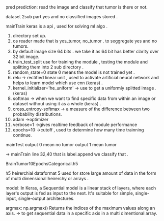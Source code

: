 pred
prediction:
read the image and classify that tumor is there or not.

dataset
2sub part yes and no 
classified images stored . 

mainTrain
keras is a api , used for solving ml algo .

1. directory set up.
2. os reader made that is yes_tumor, no_tumor . to seggregate yes and no tumors. 
3. by default image size 64 bits . we take it as 64 bit has better clarity over 32 bit image.  
4. train_test_split use for training the module , testing the module and splitting them into 2 sub directory . 
5. random_state=0 state 0 means the model is not trained yet .
6. relu -> rectified linear unit , used to activate artificial neural network and helps to learn model which use cnn (keras) .
7. kernel_initializer='he_uniform'    -> use to get a uniformly splitted image .(keras)
8. softmax  -> when we want to find specific data from within an image or dataset without using it as a whole (keras) .
9. cross_entropy-softmax -> a measure of the difference between two probability distributions.
10. adam ->optimizer
11. verbose=1 ->gives realtime feedback of module performance 
12. epochs=10 ->cutoff , used to determine how many time trainning continue.
 


mainTest
output 0 mean no tumor 
output 1 mean tumor 

-> mainTrain line 32,40 that is label.append we classify that .


BrainTumor10EpochsCategorical.h5

h5 heirerchial dataformat 5 
used for store large amount of data  in the form of multi dimensional heirerchy or arrays .

model:
In Keras, a Sequential model is a linear stack of layers, where each layer's output is fed as input to the next. It's suitable for simple, single-input, single-output architectures.


argmax:
np.argmax()
Returns the indices of the maximum values along an axis.
-> to get sequential data in a specific axis in a multi dimentional array.